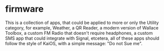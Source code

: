 # firmware
This is a collection of apps, that could be applied to more or only the Utility category, for example, Weather, a QR Reader, a modern version of Wallace Toolbox,
a custom FM Radio that doesn't require headphones, a custom SMS app that could integrate with Signal, etcetera, all of these apps should follow the style of KaiOS,
with a simple message: "Do not Sue me".

